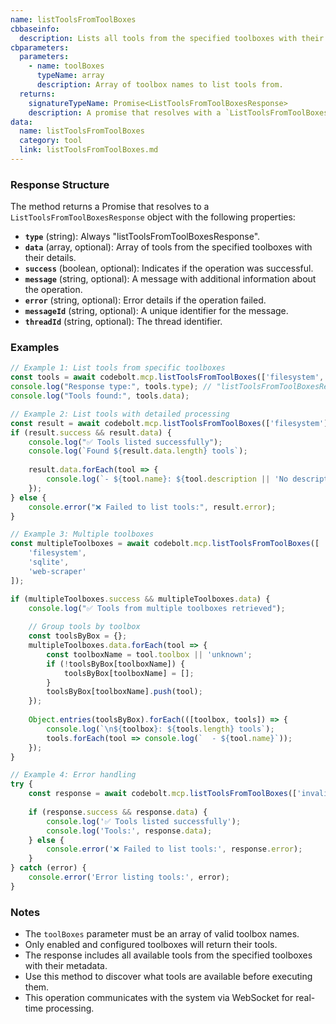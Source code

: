 ```yaml
---
name: listToolsFromToolBoxes
cbbaseinfo:
  description: Lists all tools from the specified toolboxes with their capabilities and descriptions.
cbparameters:
  parameters:
    - name: toolBoxes
      typeName: array
      description: Array of toolbox names to list tools from.
  returns:
    signatureTypeName: Promise<ListToolsFromToolBoxesResponse>
    description: A promise that resolves with a `ListToolsFromToolBoxesResponse` object containing tools from the specified toolboxes.
data:
  name: listToolsFromToolBoxes
  category: tool
  link: listToolsFromToolBoxes.md
---
```

<CBBaseInfo/>
<CBParameters/>

### Response Structure

The method returns a Promise that resolves to a `ListToolsFromToolBoxesResponse` object with the following properties:

- **`type`** (string): Always "listToolsFromToolBoxesResponse".
- **`data`** (array, optional): Array of tools from the specified toolboxes with their details.
- **`success`** (boolean, optional): Indicates if the operation was successful.
- **`message`** (string, optional): A message with additional information about the operation.
- **`error`** (string, optional): Error details if the operation failed.
- **`messageId`** (string, optional): A unique identifier for the message.
- **`threadId`** (string, optional): The thread identifier.

### Examples

```javascript
// Example 1: List tools from specific toolboxes
const tools = await codebolt.mcp.listToolsFromToolBoxes(['filesystem', 'sqlite']);
console.log("Response type:", tools.type); // "listToolsFromToolBoxesResponse"
console.log("Tools found:", tools.data);

// Example 2: List tools with detailed processing
const result = await codebolt.mcp.listToolsFromToolBoxes(['filesystem']);
if (result.success && result.data) {
    console.log("✅ Tools listed successfully");
    console.log(`Found ${result.data.length} tools`);
    
    result.data.forEach(tool => {
        console.log(`- ${tool.name}: ${tool.description || 'No description'}`);
    });
} else {
    console.error("❌ Failed to list tools:", result.error);
}

// Example 3: Multiple toolboxes
const multipleToolboxes = await codebolt.mcp.listToolsFromToolBoxes([
    'filesystem', 
    'sqlite', 
    'web-scraper'
]);

if (multipleToolboxes.success && multipleToolboxes.data) {
    console.log("✅ Tools from multiple toolboxes retrieved");
    
    // Group tools by toolbox
    const toolsByBox = {};
    multipleToolboxes.data.forEach(tool => {
        const toolboxName = tool.toolbox || 'unknown';
        if (!toolsByBox[toolboxName]) {
            toolsByBox[toolboxName] = [];
        }
        toolsByBox[toolboxName].push(tool);
    });
    
    Object.entries(toolsByBox).forEach(([toolbox, tools]) => {
        console.log(`\n${toolbox}: ${tools.length} tools`);
        tools.forEach(tool => console.log(`  - ${tool.name}`));
    });
}

// Example 4: Error handling
try {
    const response = await codebolt.mcp.listToolsFromToolBoxes(['invalid-toolbox']);
    
    if (response.success && response.data) {
        console.log('✅ Tools listed successfully');
        console.log('Tools:', response.data);
    } else {
        console.error('❌ Failed to list tools:', response.error);
    }
} catch (error) {
    console.error('Error listing tools:', error);
}
```

### Notes

- The `toolBoxes` parameter must be an array of valid toolbox names.
- Only enabled and configured toolboxes will return their tools.
- The response includes all available tools from the specified toolboxes with their metadata.
- Use this method to discover what tools are available before executing them.
- This operation communicates with the system via WebSocket for real-time processing.
